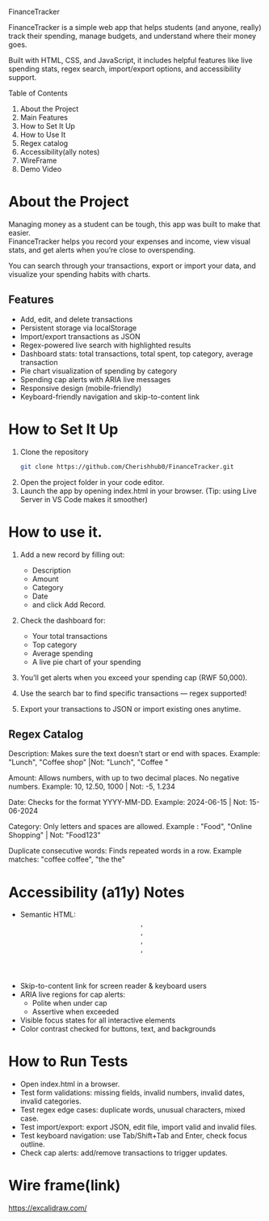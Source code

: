 FinanceTracker

FinanceTracker is a simple web app that helps students (and anyone, really) track their spending, manage budgets, and understand where their money goes.

Built with HTML, CSS, and JavaScript, it includes helpful features like live spending stats, regex search, import/export options, and accessibility support.


Table of Contents
1. About the Project  
2. Main Features  
3. How to Set It Up 
4. How to Use It  
5. Regex catalog
6. Accessibility(ally notes)
7. WireFrame  
8. Demo Video

# About the Project
Managing money as a student can be tough, this app was built to make that easier.  
FinanceTracker helps you record your expenses and income, view visual stats, and get alerts when you’re close to overspending.

You can search through your transactions, export or import your data, and visualize your spending habits with charts.

## Features
- Add, edit, and delete transactions
- Persistent storage via localStorage
- Import/export transactions as JSON
- Regex-powered live search with highlighted results
- Dashboard stats: total transactions, total spent, top category,    average transaction
- Pie chart visualization of spending by category
- Spending cap alerts with ARIA live messages
- Responsive design (mobile-friendly)
- Keyboard-friendly navigation and skip-to-content link

# How to Set It Up
1. Clone the repository
   ```bash
   git clone https://github.com/Cherishhub0/FinanceTracker.git
2. Open the project folder in your code editor.
3. Launch the app by opening index.html in your browser.
(Tip: using Live Server in VS Code makes it smoother)

# How to use it.
1. Add a new record by filling out:
    - Description
    - Amount
    - Category
    - Date
    - and click Add Record.

2. Check the dashboard for:
    - Your total transactions
    - Top category
    - Average spending
    - A live pie chart of your spending

3. You’ll get alerts when you exceed your spending cap (RWF 50,000).
4. Use the search bar to find specific transactions — regex supported!
5. Export your transactions to JSON or import existing ones anytime.

## Regex Catalog

Description: Makes sure the text doesn’t start or end with spaces.
Example: "Lunch", "Coffee shop" |Not: "Lunch", "Coffee "

Amount: Allows numbers, with up to two decimal places. No negative numbers.
Example: 10, 12.50, 1000 | Not: -5, 1.234

Date: Checks for the format YYYY-MM-DD.
Example: 2024-06-15 | Not: 15-06-2024

Category: Only letters and spaces are allowed.
Example : "Food", "Online Shopping" | Not: "Food123"

Duplicate consecutive words: Finds repeated words in a row.
Example matches: "coffee coffee", "the the"

# Accessibility (a11y) Notes
- Semantic HTML: <header>, <nav>, <main>, <section>, <footer>  
- Skip-to-content link for screen reader & keyboard users  
- ARIA live regions for cap alerts:  
  - Polite when under cap  
  - Assertive when exceeded  
- Visible focus states for all interactive elements  
- Color contrast checked for buttons, text, and backgrounds

# How to Run Tests
- Open index.html in a browser.
- Test form validations: missing fields, invalid numbers, invalid    dates, invalid categories.
- Test regex edge cases: duplicate words, unusual characters, mixed case.
- Test import/export: export JSON, edit file, import valid and invalid files.
- Test keyboard navigation: use Tab/Shift+Tab and Enter, check focus outline.
- Check cap alerts: add/remove transactions to trigger updates.

# Wire frame(link)
https://excalidraw.com/